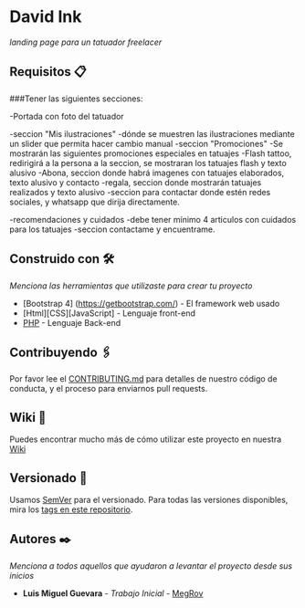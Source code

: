 # David Ink

_landing page para un tatuador freelacer_


## Requisitos 📋

###Tener las siguientes secciones:

-Portada con foto del tatuador

-seccion "Mis ilustraciones"
    -dónde se muestren las ilustraciones mediante un slider que permita hacer cambio manual
-seccion "Promociones"
    -Se mostrarán las siguientes promociones especiales en tatuajes 
        -Flash tattoo, redirigirá a la persona a la seccion, se mostraran los tatuajes flash y texto alusivo
        -Abona, seccion donde habrá imagenes con tatuajes elaborados, texto alusivo y contacto
        -regala, seccion donde mostrarán tatuajes realizados y texto alusivo
-seccion para contactar donde estén redes sociales, y whatsapp que dirija directamente.

-recomendaciones y cuidados
    -debe tener mínimo 4 articulos con cuidados para los tatuajes
-seccion contactame y encuentrame.

## Construido con 🛠️

_Menciona las herramientas que utilizaste para crear tu proyecto_

* [Bootstrap 4] (https://getbootstrap.com/) - El framework web usado
* [Html][CSS][JavaScript] - Lenguaje front-end
* [PHP](https://www.php.net/) - Lenguaje Back-end

## Contribuyendo 🖇️

Por favor lee el [CONTRIBUTING.md](https://gist.github.com/villanuevand/xxxxxx) para detalles de nuestro código de conducta, y el proceso para enviarnos pull requests.

## Wiki 📖

Puedes encontrar mucho más de cómo utilizar este proyecto en nuestra [Wiki](https://github.com/tu/proyecto/wiki)

## Versionado 📌

Usamos [SemVer](http://semver.org/) para el versionado. Para todas las versiones disponibles, mira los [tags en este repositorio](https://github.com/tu/proyecto/tags).

## Autores ✒️

_Menciona a todos aquellos que ayudaron a levantar el proyecto desde sus inicios_

* **Luis Miguel Guevara** - *Trabajo Inicial* - [MegRov](https://github.com/MegRov)


